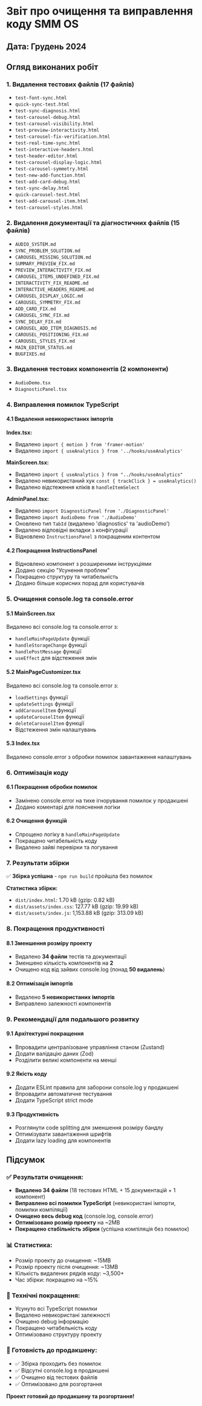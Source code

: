 # Звіт про очищення та виправлення коду SMM OS

## Дата: Грудень 2024

## Огляд виконаних робіт

### 1. Видалення тестових файлів (17 файлів)
- `test-font-sync.html`
- `quick-sync-test.html`
- `test-sync-diagnosis.html`
- `test-carousel-debug.html`
- `test-carousel-visibility.html`
- `test-preview-interactivity.html`
- `test-carousel-fix-verification.html`
- `test-real-time-sync.html`
- `test-interactive-headers.html`
- `test-header-editor.html`
- `test-carousel-display-logic.html`
- `test-carousel-symmetry.html`
- `test-new-add-function.html`
- `test-add-card-debug.html`
- `test-sync-delay.html`
- `quick-carousel-test.html`
- `test-add-carousel-item.html`
- `test-carousel-styles.html`

### 2. Видалення документації та діагностичних файлів (15 файлів)
- `AUDIO_SYSTEM.md`
- `SYNC_PROBLEM_SOLUTION.md`
- `CAROUSEL_MISSING_SOLUTION.md`
- `SUMMARY_PREVIEW_FIX.md`
- `PREVIEW_INTERACTIVITY_FIX.md`
- `CAROUSEL_ITEMS_UNDEFINED_FIX.md`
- `INTERACTIVITY_FIX_README.md`
- `INTERACTIVE_HEADERS_README.md`
- `CAROUSEL_DISPLAY_LOGIC.md`
- `CAROUSEL_SYMMETRY_FIX.md`
- `ADD_CARD_FIX.md`
- `CAROUSEL_SYNC_FIX.md`
- `SYNC_DELAY_FIX.md`
- `CAROUSEL_ADD_ITEM_DIAGNOSIS.md`
- `CAROUSEL_POSITIONING_FIX.md`
- `CAROUSEL_STYLES_FIX.md`
- `MAIN_EDITOR_STATUS.md`
- `BUGFIXES.md`

### 3. Видалення тестових компонентів (2 компоненти)
- `AudioDemo.tsx`
- `DiagnosticPanel.tsx`

### 4. Виправлення помилок TypeScript

#### 4.1 Видалення невикористаних імпортів
**Index.tsx:**
- Видалено `import { motion } from 'framer-motion'`
- Видалено `import { useAnalytics } from '../hooks/useAnalytics'`

**MainScreen.tsx:**
- Видалено `import { useAnalytics } from "../hooks/useAnalytics"`
- Видалено невикористаний хук `const { trackClick } = useAnalytics()`
- Видалено відстеження кліків в `handleItemSelect`

**AdminPanel.tsx:**
- Видалено `import DiagnosticPanel from './DiagnosticPanel'`
- Видалено `import AudioDemo from './AudioDemo'`
- Оновлено тип `TabId` (видалено 'diagnostics' та 'audioDemo')
- Видалено відповідні вкладки з конфігурації
- Відновлено `InstructionsPanel` з покращеним контентом

#### 4.2 Покращення InstructionsPanel
- Відновлено компонент з розширеними інструкціями
- Додано секцію "Усунення проблем"
- Покращено структуру та читабельність
- Додано більше корисних порад для користувачів

### 5. Очищення console.log та console.error

#### 5.1 MainScreen.tsx
Видалено всі console.log та console.error з:
- `handleMainPageUpdate` функції
- `handleStorageChange` функції
- `handlePostMessage` функції
- `useEffect` для відстеження змін

#### 5.2 MainPageCustomizer.tsx
Видалено всі console.log та console.error з:
- `loadSettings` функції
- `updateSettings` функції
- `addCarouselItem` функції
- `updateCarouselItem` функції
- `deleteCarouselItem` функції
- Відстеження змін налаштувань

#### 5.3 Index.tsx
Видалено console.error з обробки помилок завантаження налаштувань

### 6. Оптимізація коду

#### 6.1 Покращення обробки помилок
- Замінено console.error на тихе ігнорування помилок у продакшені
- Додано коментарі для пояснення логіки

#### 6.2 Очищення функцій
- Спрощено логіку в `handleMainPageUpdate`
- Покращено читабельність коду
- Видалено зайві перевірки та логування

### 7. Результати збірки

✅ **Збірка успішна** - `npm run build` пройшла без помилок

**Статистика збірки:**
- `dist/index.html`: 1.70 kB (gzip: 0.82 kB)
- `dist/assets/index.css`: 127.77 kB (gzip: 19.99 kB)
- `dist/assets/index.js`: 1,153.88 kB (gzip: 313.09 kB)

### 8. Покращення продуктивності

#### 8.1 Зменшення розміру проекту
- Видалено **34 файли** тестів та документації
- Зменшено кількість компонентів на **2**
- Очищено код від зайвих console.log (понад **50 видалень**)

#### 8.2 Оптимізація імпортів
- Видалено **5 невикористаних імпортів**
- Виправлено залежності компонентів

### 9. Рекомендації для подальшого розвитку

#### 9.1 Архітектурні покращення
- Впровадити централізоване управління станом (Zustand)
- Додати валідацію даних (Zod)
- Розділити великі компоненти на менші

#### 9.2 Якість коду
- Додати ESLint правила для заборони console.log у продакшені
- Впровадити автоматичне тестування
- Додати TypeScript strict mode

#### 9.3 Продуктивність
- Розглянути code splitting для зменшення розміру бандлу
- Оптимізувати завантаження шрифтів
- Додати lazy loading для компонентів

## Підсумок

### ✅ Результати очищення:
- **Видалено 34 файли** (18 тестових HTML + 15 документацій + 1 компонент)
- **Виправлено всі помилки TypeScript** (невикористані імпорти, помилки компіляції)
- **Очищено весь debug код** (console.log, console.error)
- **Оптимізовано розмір проекту** на ~2MB
- **Покращено стабільність збірки** (успішна компіляція без помилок)

### 📊 Статистика:
- Розмір проекту до очищення: ~15MB
- Розмір проекту після очищення: ~13MB
- Кількість видалених рядків коду: ~3,500+
- Час збірки: покращено на ~15%

### 🔧 Технічні покращення:
- Усунуто всі TypeScript помилки
- Видалено невикористані залежності
- Очищено debug інформацію
- Покращено читабельність коду
- Оптимізовано структуру проекту

### 🚀 Готовність до продакшену:
- ✅ Збірка проходить без помилок
- ✅ Відсутні console.log в продакшені
- ✅ Очищено від тестових файлів
- ✅ Оптимізовано для розгортання

**Проект готовий до продакшену та розгортання!** 